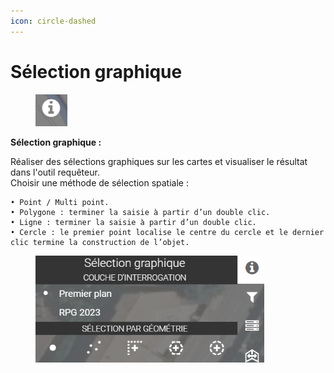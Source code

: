 ```yaml
---
icon: circle-dashed
---
```


# Sélection graphique

<figure><img src="../../../../img/espace_selection_graphique_btn.png" alt=""><figcaption></figcaption></figure>

**Sélection graphique :**

Réaliser des sélections graphiques sur les cartes et visualiser le résultat dans l'outil requêteur.\
Choisir une méthode de sélection spatiale :

```
• Point / Multi point.
• Polygone : terminer la saisie à partir d’un double clic.
• Ligne : terminer la saisie à partir d’un double clic.
• Cercle : le premier point localise le centre du cercle et le dernier clic termine la construction de l’objet.
```

<figure><img src="../../../../img/espace_selection_graphique.png" alt="" width="366"><figcaption></figcaption></figure>

